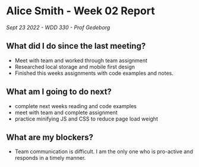# Alice Smith - Week 02 Report
*Sept 23 2022 - WDD 330 - Prof Gedeborg*

## What did I do since the last meeting?
- Meet with team and worked through team assignment
- Researched local storage and mobile first design 
- Finished this weeks assignments with code examples and notes.
  
## What am I going to do next?
- complete next weeks reading and code examples
- meet with team and complete assignment
- practice minifying JS and CSS to reduce page load weight

## What are my blockers?
- Team communication is difficult. I am the only one who is pro-active and responds in a timely manner.